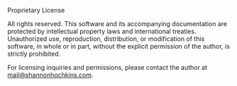 Proprietary License

All rights reserved. This software and its accompanying documentation are protected by intellectual property laws and international treaties. Unauthorized use, reproduction, distribution, or modification of this software, in whole or in part, without the explicit permission of the author, is strictly prohibited.

For licensing inquiries and permissions, please contact the author at mail@shannonhochkins.com.
